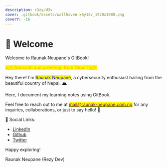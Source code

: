 ```yaml
---
description: r3zy/d3v
cover: .gitbook/assets/wallhaven-x6y18v_1920x1080.png
coverY: -16
---
```


# 👋 Welcome

Welcome to Raunak Neupane's GitBook!

<mark style="color:orange;">🇳🇵 Namaste and greetings from Nepal! 🇳🇵</mark>

Hey there! I'm <mark style="color:blue;">Raunak Neupane</mark>, a cybersecurity enthusiast hailing from the beautiful country of Nepal. 🏔️&#x20;

Here, I document my learning notes using GitBook.

Feel free to reach out to me at [<mark style="color:purple;">mail@raunak-neupane.com.np</mark>](mailto:mail@raunak-neupane.com.np) for any inquiries, collaborations, or just to say hello! 📧

🔗 Social Links:

* [LinkedIn](https://www.linkedin.com/in/rezydev/)
* [Github](https://github.com/rezy-dev)
* [Twitter](https://twitter.com/RezyDev)

Happy exploring!

Raunak Neupane (Rezy Dev)
